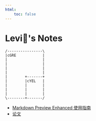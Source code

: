 ```yaml
---
html:
    toc: false
---
```


# Levi:baby_chick:'s Notes

```ditaa {cmd args=["-T"]}
/----------------\
|cGRE            |
|                |
|                |
|                |
|                |
|        +-------+        
|        |cYEL   |
|        |       |
|        |       |
|        |       |
\--------+-------/
```

- [Markdown Preview Enhanced 使用指南](https://leetah666.github.io/Notes/mpe_guide)
- [论文](https://leetah666.github.io/Notes/papers)